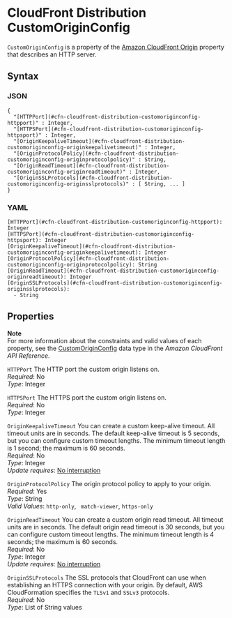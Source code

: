 # CloudFront Distribution CustomOriginConfig<a name="aws-properties-cloudfront-distribution-customoriginconfig"></a>

`CustomOriginConfig` is a property of the [Amazon CloudFront Origin](aws-properties-cloudfront-distribution-origin.md) property that describes an HTTP server\.

## Syntax<a name="w4ab1c21c10c54c14c33b5"></a>

### JSON<a name="aws-properties-cloudfront-distribution-customoriginconfig-syntax.json"></a>

```
{
  "[HTTPPort](#cfn-cloudfront-distribution-customoriginconfig-httpport)" : Integer,
  "[HTTPSPort](#cfn-cloudfront-distribution-customoriginconfig-httpsport)" : Integer,
  "[OriginKeepaliveTimeout](#cfn-cloudfront-distribution-customoriginconfig-originkeepalivetimeout)" : Integer,
  "[OriginProtocolPolicy](#cfn-cloudfront-distribution-customoriginconfig-originprotocolpolicy)" : String,
  "[OriginReadTimeout](#cfn-cloudfront-distribution-customoriginconfig-originreadtimeout)" : Integer,
  "[OriginSSLProtocols](#cfn-cloudfront-distribution-customoriginconfig-originsslprotocols)" : [ String, ... ]
}
```

### YAML<a name="aws-properties-cloudfront-distribution-customoriginconfig-syntax.yaml"></a>

```
[HTTPPort](#cfn-cloudfront-distribution-customoriginconfig-httpport): Integer
[HTTPSPort](#cfn-cloudfront-distribution-customoriginconfig-httpsport): Integer
[OriginKeepaliveTimeout](#cfn-cloudfront-distribution-customoriginconfig-originkeepalivetimeout): Integer
[OriginProtocolPolicy](#cfn-cloudfront-distribution-customoriginconfig-originprotocolpolicy): String
[OriginReadTimeout](#cfn-cloudfront-distribution-customoriginconfig-originreadtimeout): Integer
[OriginSSLProtocols](#cfn-cloudfront-distribution-customoriginconfig-originsslprotocols):
  - String
```

## Properties<a name="w4ab1c21c10c54c14c33b7"></a>

**Note**  
For more information about the constraints and valid values of each property, see the [CustomOriginConfig](https://docs.aws.amazon.com/cloudfront/latest/APIReference/API_CustomOriginConfig.html) data type in the *Amazon CloudFront API Reference*\.

`HTTPPort`  <a name="cfn-cloudfront-distribution-customoriginconfig-httpport"></a>
The HTTP port the custom origin listens on\.  
*Required*: No  
*Type*: Integer

`HTTPSPort`  <a name="cfn-cloudfront-distribution-customoriginconfig-httpsport"></a>
The HTTPS port the custom origin listens on\.  
*Required*: No  
*Type*: Integer

`OriginKeepaliveTimeout`  <a name="cfn-cloudfront-distribution-customoriginconfig-originkeepalivetimeout"></a>
You can create a custom keep\-alive timeout\. All timeout units are in seconds\. The default keep\-alive timeout is 5 seconds, but you can configure custom timeout lengths\. The minimum timeout length is 1 second; the maximum is 60 seconds\.  
 *Required*: No  
 *Type*: Integer  
 *Update requires*: [No interruption](using-cfn-updating-stacks-update-behaviors.md#update-no-interrupt) 

`OriginProtocolPolicy`  <a name="cfn-cloudfront-distribution-customoriginconfig-originprotocolpolicy"></a>
The origin protocol policy to apply to your origin\.  
*Required*: Yes  
*Type*: String  
*Valid Values*: `http-only`, ` match-viewer`, `https-only`

`OriginReadTimeout`  <a name="cfn-cloudfront-distribution-customoriginconfig-originreadtimeout"></a>
You can create a custom origin read timeout\. All timeout units are in seconds\. The default origin read timeout is 30 seconds, but you can configure custom timeout lengths\. The minimum timeout length is 4 seconds; the maximum is 60 seconds\.  
 *Required*: No  
 *Type*: Integer  
 *Update requires*: [No interruption](using-cfn-updating-stacks-update-behaviors.md#update-no-interrupt) 

`OriginSSLProtocols`  <a name="cfn-cloudfront-distribution-customoriginconfig-originsslprotocols"></a>
The SSL protocols that CloudFront can use when establishing an HTTPS connection with your origin\. By default, AWS CloudFormation specifies the `TLSv1` and `SSLv3` protocols\.  
*Required*: No  
*Type*: List of String values